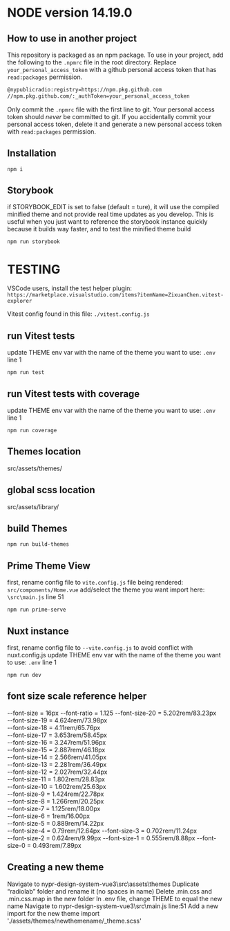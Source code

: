 # NODE version 14.19.0 

## How to use in another project

This repository is packaged as an npm package. To use in your project, add the following to the `.npmrc` file in the root directory. Replace `your_personal_access_token` with a github personal access token that has `read:packages` permission.

```bash
@nypublicradio:registry=https://npm.pkg.github.com
//npm.pkg.github.com/:_authToken=your_personal_access_token
```
Only commit the `.npmrc` file with the first line to git. Your personal access token should *never* be committed to git. If you accidentally commit your personal access token, delete it and generate a new personal access token with `read:packages` permission. 

## Installation
```
npm i
```

## Storybook
if STORYBOOK_EDIT is set to false (default = ture), it will use the compiled minified theme and not provide real time updates as you develop. This is useful when you just want to reference the storybook instance quickly because it builds way faster, and to test the minified theme build
```
npm run storybook
```

# TESTING 
VSCode users, install the test helper plugin: `https://marketplace.visualstudio.com/items?itemName=ZixuanChen.vitest-explorer`

Vitest config found in this file: `./vitest.config.js`
## run Vitest tests
update THEME env var with the name of the theme you want to use: `.env` line 1
```
npm run test
```

## run Vitest tests with coverage
update THEME env var with the name of the theme you want to use: `.env` line 1
```
npm run coverage
```

## Themes location
src/assets/themes/

## global scss location
src/assets/library/

## build Themes 
```
npm run build-themes
```

## Prime Theme View
first, rename config file to `vite.config.js`
file being rendered: `src/components/Home.vue`
add/select the theme you want import here: `\src\main.js` line 51
```
npm run prime-serve
```



## Nuxt instance
first, rename config file to `--vite.config.js` to avoid conflict with nuxt.config.js
update THEME env var with the name of the theme you want to use: `.env` line 1
```
npm run dev
```

## font size scale reference helper
--font-size = 16px
--font-ratio = 1.125
--font-size-20 = 5.202rem/83.23px	
--font-size-19 = 4.624rem/73.98px	
--font-size-18 = 4.11rem/65.76px	    
--font-size-17 = 3.653rem/58.45px	
--font-size-16 = 3.247rem/51.96px	
--font-size-15 = 2.887rem/46.18px	
--font-size-14 = 2.566rem/41.05px	
--font-size-13 = 2.281rem/36.49px	
--font-size-12 = 2.027rem/32.44px	
--font-size-11 = 1.802rem/28.83px	
--font-size-10 = 1.602rem/25.63px	
--font-size-9 = 1.424rem/22.78px	
--font-size-8 = 1.266rem/20.25px	
--font-size-7 = 1.125rem/18.00px	
--font-size-6 = 1rem/16.00px	
--font-size-5 = 0.889rem/14.22px	
--font-size-4 = 0.79rem/12.64px	
--font-size-3 = 0.702rem/11.24px	
--font-size-2 = 0.624rem/9.99px	
--font-size-1 = 0.555rem/8.88px	
--font-size-0 = 0.493rem/7.89px	


## Creating a new theme
Navigate to nypr-design-system-vue3\src\assets\themes
Duplicate “radiolab” folder and rename it (no spaces in name)
Delete .min.css and .min.css.map in the new folder
In .env file, change THEME to equal the new name
Navigate to nypr-design-system-vue3\src\main.js  line:51
Add a new import for the new theme
import './assets/themes/newthemename/_theme.scss'
